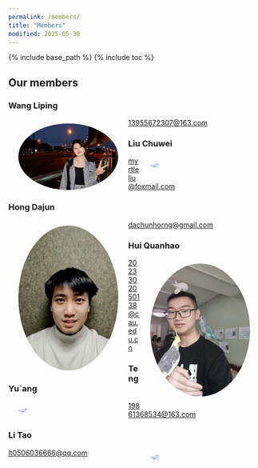 ```yaml
---
permalink: /members/
title: "Members"
modified: 2025-05-30
---
```


{% include base_path %}
{% include toc %}

## Our members

### Wang Liping
<img src="/assets/images/members/Wangliping.jpg" style="width: 200px; border-radius: 50%;" align="left" hspace="20" vspace="10">

13955672307@163.com

### Liu Chuwei
<img src="/assets/images/members/Liuchuwei.jpg" style="width: 200px; border-radius: 50%;" align="right" hspace="20" vspace="10">

myrtleliu@foxmail.com

### Hong Dajun
<img src="/assets/images/members/Hongdajun.jpg" style="width: 200px; border-radius: 50%;" align="left" hspace="20" vspace="10">

dachunhorng@gmail.com

### Hui Quanhao
<img src="/assets/images/members/Huiquanhao.jpg" style="width: 200px; border-radius: 50%;" align="right" hspace="20" vspace="10">

2023302050138@cau.edu.cn


### Teng Yu`ang
<img src="/assets/images/members/Tengyuang" style="width: 200px; border-radius: 50%;" align="left" hspace="20" vspace="10">

19861368534@163.com

### Li Tao
<img src="/assets/images/members/Litao.jpg" style="width: 200px; border-radius: 50%;" align="right" hspace="20" vspace="10">

lt0506036666@qq.com




